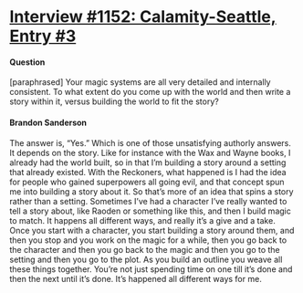 # [Interview #1152: Calamity-Seattle, Entry #3](https://www.theoryland.com/intvmain.php?i=1152#3)

#### Question

[paraphrased] Your magic systems are all very detailed and internally consistent. To what extent do you come up with the world and then write a story within it, versus building the world to fit the story?

#### Brandon Sanderson

The answer is, “Yes.” Which is one of those unsatisfying authorly answers. It depends on the story. Like for instance with the Wax and Wayne books, I already had the world built, so in that I’m building a story around a setting that already existed. With the Reckoners, what happened is I had the idea for people who gained superpowers all going evil, and that concept spun me into building a story about it. So that’s more of an idea that spins a story rather than a setting. Sometimes I’ve had a character I’ve really wanted to tell a story about, like Raoden or something like this, and then I build magic to match. It happens all different ways, and really it’s a give and a take. Once you start with a character, you start building a story around them, and then you stop and you work on the magic for a while, then you go back to the character and then you go back to the magic and then you go to the setting and then you go to the plot. As you build an outline you weave all these things together. You’re not just spending time on one till it’s done and then the next until it’s done. It’s happened all different ways for me.

